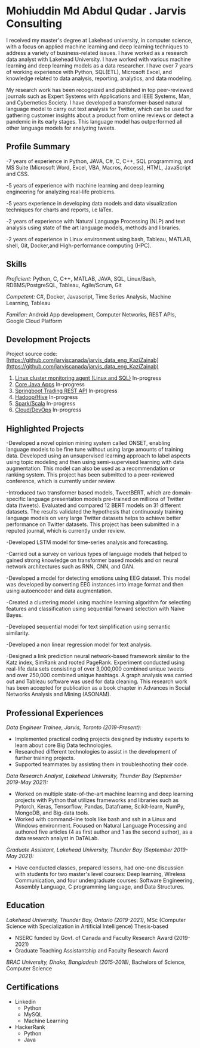 # Mohiuddin Md Abdul Qudar . Jarvis Consulting

I received my master's degree at Lakehead university,  in computer science, with a focus on applied machine learning and deep learning techniques to address a variety of business-related issues. I have worked as a research data analyst with Lakehead University. I have worked with various machine learning and deep learning models as a data researcher. I have over 7 years of working experience with Python, SQL(ETL), Microsoft Excel, and knowledge related to data analysis, reporting, analytics, and data modeling.

My research work has been recognized and published in top peer-reviewed journals such as Expert Systems with Applications and IEEE Systems, Man, and Cybernetics Society. I have developed a transformer-based natural language model to carry out text analysis for Twitter, which can be used for gathering customer insights about a product from online reviews or detect a pandemic in its early stages. This language model has outperformed all other language models for analyzing tweets.

## Profile Summary

-7 years of experience in Python, JAVA, C\#, C, C++, SQL programming, and MS Suite (Microsoft Word, Excel, VBA, Macros, Access), HTML, JavaScript and CSS.

-5 years of experience with machine learning and deep learning engineering for analyzing real-life problems.

-5 years experience in developing data models and data visualization techniques for charts and reports, i.e laTex.

-2 years of experience with Natural Language Processing (NLP) and text analysis using state of the art language models, methods and libraries.

-2 years of experience in Linux environment using bash, Tableau, MATLAB, shell, Git, Docker,and High-performance computing (HPC).


## Skills

*Proficient:*  Python, C, C++, MATLAB, JAVA, SQL, Linux/Bash, RDBMS/PostgreSQL, Tableau, Agile/Scrum, Git

*Competent:* C#, Docker, Javascript, Time Series Analysis, Machine Learning, Tableau

*Familiar:*  Android App development, Computer Networks, REST APIs, Google Cloud Platform

## Development Projects

Project source code: [https://github.com/jarviscanada/jarvis_data_eng_KaziZainab](https://github.com/jarviscanada/jarvis_data_eng_KaziZainab)

1. [Linux cluster monitoring agent (Linux and SQL)](./linux_sql) In-progress
2. [Core Java Apps](./core_java) In-progress
3. [Springboot Trading REST API](./springboot) In-progress
4. [Hadoop/Hive](./hadoop) In-progress
5. [Spark/Scala](./spark) In-progress
6. [Cloud/DevOps](./cloud_devops) In-progress



## Highlighted Projects
-Developed a novel opinion mining system called ONSET, enabling language models to be fine tune without using large amounts of training data. Developed using an unsupervised learning approach to label aspects using topic modeling and then using semi-supervised learning with data augmentation. This model can also be used as a recommendation or ranking system. This project has been submitted to a peer-reviewed conference, which is currently under review.


-Introduced two transformer based models, TweetBERT, which are domain-specific language presentation models pre-trained on millions of Twitter data (tweets). Evaluated and compared 12 BERT models on 31 different datasets. The results validated the hypothesis that continuously training language models on very large Twitter datasets helps to achieve better performance on Twitter datasets. This project has been submitted in a reputed journal, which is currently under review.

-Developed LSTM model for time-series analysis and forecasting.
 
-Carried out a survey on various types of language models that helped to gained strong knowledge on transformer based models and on neural network architectures such as RNN, CNN, and GAN.

-Developed a model for detecting emotions using EEG dataset. This model was developed by converting EEG instances into image format and then using autoencoder and data augmentation.

-Created a clustering model using machine learning algorithm for selecting features and classification using sequential forward selection with Naive Bayes.

-Developed sequential model for text simplification using semantic similarity.  

-Developed a non linear regression model for text analysis.


-Designed a link prediction neural network-based framework similar to the Katz index, SimRank and rooted PageRank. Experiment conducted using real-life data sets consisting of over 3,000,000 combined unique tweets and over 250,000 combined unique hashtags. A graph analysis was carried out and Tableau software was used for data cleaning. This research work has been accepted for publication as a book chapter in Advances in Social Networks Analysis and Mining (ASONAM).




## Professional Experiences

*Data Engineer Trainee,  Jarvis, Toronto (2019-Present):* 
- Implemented practical coding projects designed by industry experts to learn about core Big Data technologies. 
- Researched different technologies to assist in the development of further training projects. 
- Supported teammates by assisting them in troubleshooting their code.

*Data Research Analyst, Lakehead University, Thunder Bay (September 2019-May 2021):* 
- Worked on multiple state-of-the-art machine learning and deep learning projects with Python that utilizes frameworks and libraries such as Pytorch, Keras, Tensorflow, Pandas, Dataframe, Scikit-learn, NumPy, MongoDB, and Big-data tools.
- Worked with command-line tools like bash and ssh in a Linux and Windows environment. Focused on Natural Language Processing and authored five articles (4 as first author and 1 as the second author), as a data research analyst in DaTALab.

*Graduate Assistant, Lakehead University, Thunder Bay (September 2019-May 2021):* 
- Have conducted classes, prepared lessons, had one-one discussion with students for two master's level courses: Deep learning, Wireless Communication, and four undergraduate courses: Software Engineering, Assembly Language, C programming language, and Data Structures.

## Education

*Lakehead University, Thunder Bay, Ontario (2019-2021)*, MSc (Computer Science with Specialization  in Artificial Intelligence) Thesis-based
- NSERC funded by Govt. of Canada and Faculty Research Award  (2019-2021)
- Graduate Teaching Assistantship and Faculty Research Award 

*BRAC University, Dhaka, Bangladesh (2015-2018)*, Bachelors of Science, Computer Science

## Certifications
- Linkedin
  - Python 
  - MySQL 
  - Machine Learning
- HackerRank 
  - Python
  - Java

